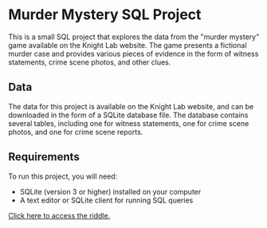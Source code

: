 # Murder Mystery SQL Project

This is a small SQL project that explores the data from the "murder mystery" game available on the Knight Lab website. The game presents a fictional murder case and provides various pieces of evidence in the form of witness statements, crime scene photos, and other clues. 

## Data

The data for this project is available on the Knight Lab website, and can be downloaded in the form of a SQLite database file. The database contains several tables, including one for witness statements, one for crime scene photos, and one for crime scene reports.

## Requirements

To run this project, you will need:

- SQLite (version 3 or higher) installed on your computer
- A text editor or SQLite client for running SQL queries

[Click here to access the riddle.](https://mystery.knightlab.com/)
